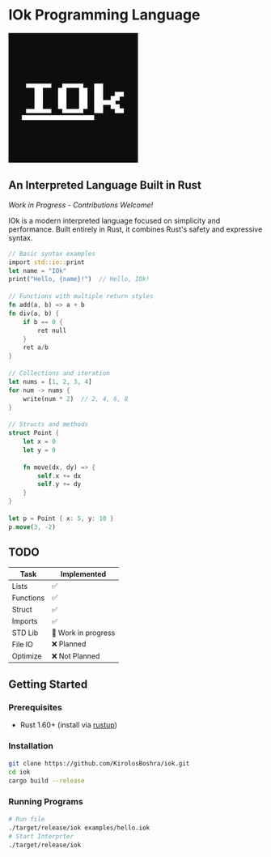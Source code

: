# IOk Programming Language
![IOk Logo](./img/logo.png)

## **An Interpreted Language Built in Rust**
*Work in Progress - Contributions Welcome!*

IOk is a modern interpreted language focused on simplicity and performance. Built entirely in Rust, it combines Rust's safety and expressive syntax.

```rust
// Basic syntax examples
import std::io::print
let name = "IOk"
print("Hello, {name}!")  // Hello, IOk!

// Functions with multiple return styles
fn add(a, b) => a + b
fn div(a, b) {
    if b == 0 {
        ret null
    }
    ret a/b
}

// Collections and iteration
let nums = [1, 2, 3, 4]
for num -> nums {
    write(num * 2)  // 2, 4, 6, 8
}

// Structs and methods
struct Point {
    let x = 0
    let y = 0
    
    fn move(dx, dy) => {
        self.x += dx
        self.y += dy
    }
}

let p = Point { x: 5, y: 10 }
p.move(3, -2)
```
## TODO
Task  | Implemented
------------- | -------------
Lists | ✅
Functions | ✅
Struct |  ✅
Imports |  ✅
STD Lib | 🚧 Work in progress
File IO | ❌ Planned
Optimize | ❌ Not Planned

## Getting Started

### Prerequisites

-   Rust 1.60+ (install via [rustup](https://rustup.rs/))
    

### Installation
```bash
git clone https://github.com/KirolosBoshra/iok.git
cd iok
cargo build --release
```
### Running Programs
```bash
# Run file
./target/release/iok examples/hello.iok
# Start Interprter
./target/release/iok
```
